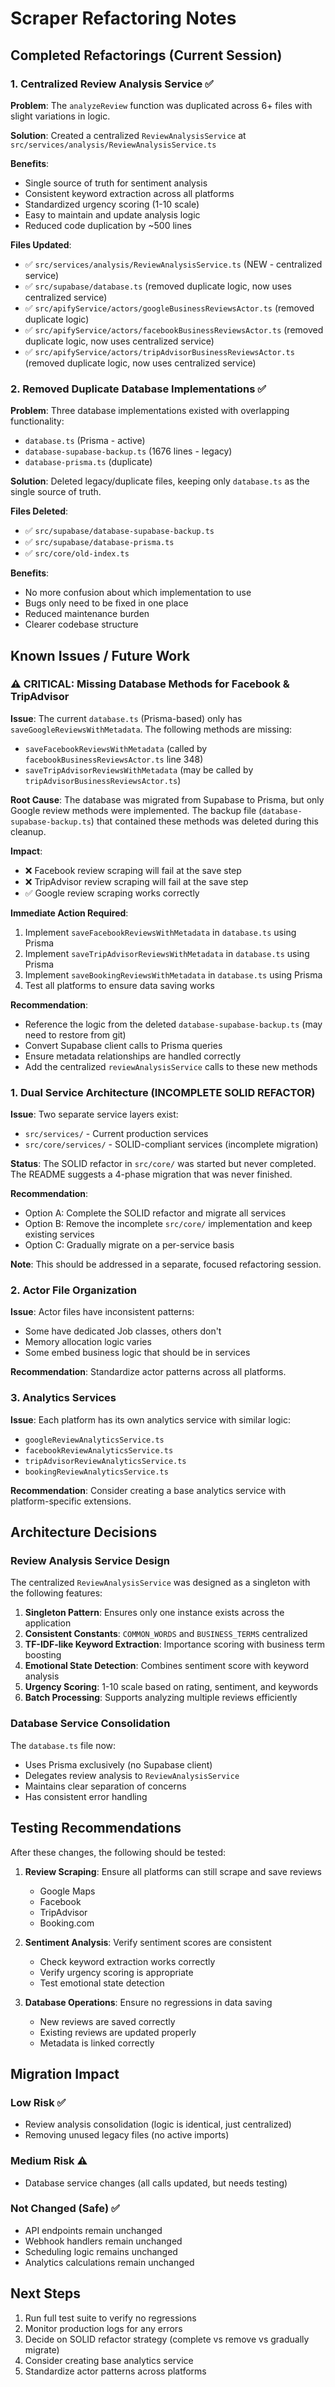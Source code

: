 # Scraper Refactoring Notes

## Completed Refactorings (Current Session)

### 1. Centralized Review Analysis Service ✅

**Problem**: The `analyzeReview` function was duplicated across 6+ files with slight variations in logic.

**Solution**: Created a centralized `ReviewAnalysisService` at `src/services/analysis/ReviewAnalysisService.ts`

**Benefits**:
- Single source of truth for sentiment analysis
- Consistent keyword extraction across all platforms
- Standardized urgency scoring (1-10 scale)
- Easy to maintain and update analysis logic
- Reduced code duplication by ~500 lines

**Files Updated**:
- ✅ `src/services/analysis/ReviewAnalysisService.ts` (NEW - centralized service)
- ✅ `src/supabase/database.ts` (removed duplicate logic, now uses centralized service)
- ✅ `src/apifyService/actors/googleBusinessReviewsActor.ts` (removed duplicate logic)
- ✅ `src/apifyService/actors/facebookBusinessReviewsActor.ts` (removed duplicate logic, now uses centralized service)
- ✅ `src/apifyService/actors/tripAdvisorBusinessReviewsActor.ts` (removed duplicate logic, now uses centralized service)

### 2. Removed Duplicate Database Implementations ✅

**Problem**: Three database implementations existed with overlapping functionality:
- `database.ts` (Prisma - active)
- `database-supabase-backup.ts` (1676 lines - legacy)
- `database-prisma.ts` (duplicate)

**Solution**: Deleted legacy/duplicate files, keeping only `database.ts` as the single source of truth.

**Files Deleted**:
- ✅ `src/supabase/database-supabase-backup.ts`
- ✅ `src/supabase/database-prisma.ts`
- ✅ `src/core/old-index.ts`

**Benefits**:
- No more confusion about which implementation to use
- Bugs only need to be fixed in one place
- Reduced maintenance burden
- Clearer codebase structure

## Known Issues / Future Work

### ⚠️ CRITICAL: Missing Database Methods for Facebook & TripAdvisor

**Issue**: The current `database.ts` (Prisma-based) only has `saveGoogleReviewsWithMetadata`. The following methods are missing:
- `saveFacebookReviewsWithMetadata` (called by `facebookBusinessReviewsActor.ts` line 348)
- `saveTripAdvisorReviewsWithMetadata` (may be called by `tripAdvisorBusinessReviewsActor.ts`)

**Root Cause**: The database was migrated from Supabase to Prisma, but only Google review methods were implemented. The backup file (`database-supabase-backup.ts`) that contained these methods was deleted during this cleanup.

**Impact**: 
- ❌ Facebook review scraping will fail at the save step
- ❌ TripAdvisor review scraping will fail at the save step
- ✅ Google review scraping works correctly

**Immediate Action Required**:
1. Implement `saveFacebookReviewsWithMetadata` in `database.ts` using Prisma
2. Implement `saveTripAdvisorReviewsWithMetadata` in `database.ts` using Prisma
3. Implement `saveBookingReviewsWithMetadata` in `database.ts` using Prisma
4. Test all platforms to ensure data saving works

**Recommendation**: 
- Reference the logic from the deleted `database-supabase-backup.ts` (may need to restore from git)
- Convert Supabase client calls to Prisma queries
- Ensure metadata relationships are handled correctly
- Add the centralized `reviewAnalysisService` calls to these new methods

### 1. Dual Service Architecture (INCOMPLETE SOLID REFACTOR)

**Issue**: Two separate service layers exist:
- `src/services/` - Current production services
- `src/core/services/` - SOLID-compliant services (incomplete migration)

**Status**: The SOLID refactor in `src/core/` was started but never completed. The README suggests a 4-phase migration that was never finished.

**Recommendation**: 
- Option A: Complete the SOLID refactor and migrate all services
- Option B: Remove the incomplete `src/core/` implementation and keep existing services
- Option C: Gradually migrate on a per-service basis

**Note**: This should be addressed in a separate, focused refactoring session.

### 2. Actor File Organization

**Issue**: Actor files have inconsistent patterns:
- Some have dedicated Job classes, others don't
- Memory allocation logic varies
- Some embed business logic that should be in services

**Recommendation**: Standardize actor patterns across all platforms.

### 3. Analytics Services

**Issue**: Each platform has its own analytics service with similar logic:
- `googleReviewAnalyticsService.ts`
- `facebookReviewAnalyticsService.ts`
- `tripAdvisorReviewAnalyticsService.ts`
- `bookingReviewAnalyticsService.ts`

**Recommendation**: Consider creating a base analytics service with platform-specific extensions.

## Architecture Decisions

### Review Analysis Service Design

The centralized `ReviewAnalysisService` was designed as a singleton with the following features:

1. **Singleton Pattern**: Ensures only one instance exists across the application
2. **Consistent Constants**: `COMMON_WORDS` and `BUSINESS_TERMS` centralized
3. **TF-IDF-like Keyword Extraction**: Importance scoring with business term boosting
4. **Emotional State Detection**: Combines sentiment score with keyword analysis
5. **Urgency Scoring**: 1-10 scale based on rating, sentiment, and keywords
6. **Batch Processing**: Supports analyzing multiple reviews efficiently

### Database Service Consolidation

The `database.ts` file now:
- Uses Prisma exclusively (no Supabase client)
- Delegates review analysis to `ReviewAnalysisService`
- Maintains clear separation of concerns
- Has consistent error handling

## Testing Recommendations

After these changes, the following should be tested:

1. **Review Scraping**: Ensure all platforms can still scrape and save reviews
   - Google Maps
   - Facebook
   - TripAdvisor
   - Booking.com

2. **Sentiment Analysis**: Verify sentiment scores are consistent
   - Check keyword extraction works correctly
   - Verify urgency scoring is appropriate
   - Test emotional state detection

3. **Database Operations**: Ensure no regressions in data saving
   - New reviews are saved correctly
   - Existing reviews are updated properly
   - Metadata is linked correctly

## Migration Impact

### Low Risk ✅
- Review analysis consolidation (logic is identical, just centralized)
- Removing unused legacy files (no active imports)

### Medium Risk ⚠️
- Database service changes (all calls updated, but needs testing)

### Not Changed (Safe) ✅
- API endpoints remain unchanged
- Webhook handlers remain unchanged
- Scheduling logic remains unchanged
- Analytics calculations remain unchanged

## Next Steps

1. Run full test suite to verify no regressions
2. Monitor production logs for any errors
3. Decide on SOLID refactor strategy (complete vs remove vs gradually migrate)
4. Consider creating base analytics service
5. Standardize actor patterns across platforms


